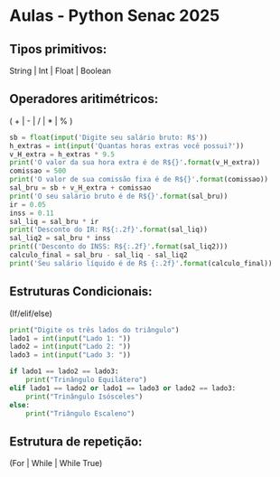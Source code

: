 # Aulas - Python Senac 2025

## Tipos primitivos:
String | Int | Float | Boolean 
## Operadores aritimétricos: 
( + | - | / | * | % )
```py
sb = float(input('Digite seu salário bruto: R$'))
h_extras = int(input('Quantas horas extras você possui?'))
v_H_extra = h_extras * 9.5
print('O valor da sua hora extra é de R${}'.format(v_H_extra))
comissao = 500
print('O valor de sua comissão fixa é de R${}'.format(comissao))
sal_bru = sb + v_H_extra + comissao
print('O seu salário bruto é de R${}'.format(sal_bru))
ir = 0.05
inss = 0.11
sal_liq = sal_bru * ir
print('Desconto do IR: R${:.2f}'.format(sal_liq))
sal_liq2 = sal_bru * inss
print(('Desconto do INSS: R${:.2f}'.format(sal_liq2)))
calculo_final = sal_bru - sal_liq - sal_liq2
print('Seu salário líquido é de R$ {:.2f}'.format(calculo_final))
```
## Estruturas Condicionais: 
(If/elif/else)
```py
print("Digite os três lados do triângulo")
lado1 = int(input("Lado 1: "))
lado2 = int(input("Lado 2: "))
lado3 = int(input("Lado 3: "))

if lado1 == lado2 == lado3:
    print("Trinângulo Equilátero")
elif lado1 == lado2 or lado1 == lado3 or lado2 == lado3:
    print("Trinângulo Isósceles")
else:
    print("Triângulo Escaleno")
```
## Estrutura de repetição: 
(For | While | While True)
